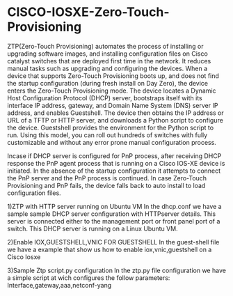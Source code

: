 # CISCO-IOSXE-Zero-Touch-Provisioning
ZTP(Zero-Touch Provisioning) automates the process of installing or upgrading software images,
and installing configuration files on Cisco catalyst switches that are deployed first time in the network.
It reduces manual tasks such as upgrading and configuring the devices.
When a device that supports Zero-Touch Provisioning boots up, and does not find the startup configuration
(during fresh install on Day Zero), the device enters the Zero-Touch Provisioning mode.
The device locates a Dynamic Host Configuration Protocol (DHCP) server, bootstraps itself with its interface IP address, gateway, and Domain Name System (DNS) server IP address, and enables Guestshell. 
The device then obtains the IP address or URL of a TFTP or HTTP server, and downloads a Python script to configure the device. 
Guestshell provides the environment for the Python script to run. Using this model, you can roll out hundreds of switches with fully customizable and without any error prone manual configuration process.

Incase if DHCP server is configured for PnP process, after receiving DHCP response the PnP agent process that is running on a Cisco IOS-XE device is initiated.
In the absence of the startup configuration it attempts to connect the PnP server and the PnP process is continued. In case Zero-Touch Provisioning and PnP fails,
the device falls back to auto install to load configuration files.

1)ZTP with HTTP server running on Ubuntu VM
In the dhcp.conf we have a sample sample DHCP server configuration with HTTPserver details. 
This server is connected either to the management port or front panel port of a switch. 
This DHCP server is running on a Linux Ubuntu VM.

2)Enable IOX,GUESTSHELL,VNIC FOR GUESTSHELL
In the guest-shell file we have a example that show us how to enable iox,vnic,guestshell on a Cisco Iosxe

3)Sample Ztp script.py configuration
In the ztp.py file configuration we have a simple script at wich configures the follow parameters:
  Interface,gateway,aaa,netconf-yang
  


